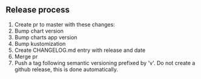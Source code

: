 ## Release process

1. Create pr to master with these changes:
  1. Bump chart version
  2. Bump charts app version
  3. Bump kustomization
  4. Create CHANGELOG.md entry with release and date
2. Merge pr
3. Push a tag following semantic versioning prefixed by 'v'.
Do not create a github release, this is done automatically.
